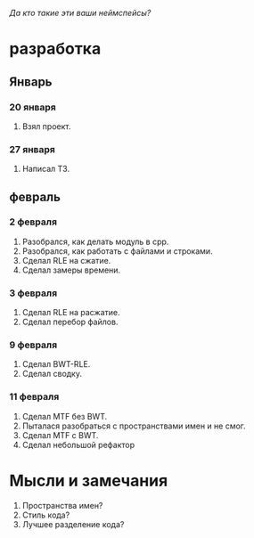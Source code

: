 *Да кто такие эти ваши неймспейсы?*

# разработка
## Январь
### 20 января
 1. Взял проект.
### 27 января
 1. Написал ТЗ.
## февраль
### 2 февраля
 1. Разобрался, как делать модуль в cpp.
 2. Разобрался, как работать с файлами и строками.
 3. Сделал RLE на сжатие.
 4. Сделал замеры времени.
### 3 февраля
 1. Сделал RLE на расжатие.
 2. Сделал перебор файлов.
### 9 февраля
 1. Сделал BWT-RLE.
 2. Сделал сводку.
### 11 февраля
 1. Сделал MTF без BWT.
 2. Пыталася разобраться с пространствами имен и не смог.
 3. Сделал MTF с BWT.
 4. Сделал небольшой рефактор

# Мысли и замечания
1. Пространства имен?
2. Стиль кода?
3. Лучшее разделение кода?